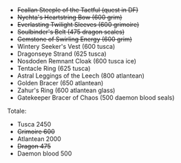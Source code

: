 + ~~Feallan Steeple of the Tactful (quest in DF)~~
+ ~~Nychta's Heartstring Bow (600 grim)~~
+ ~~Everlasting Twilight Sleeves (600 grimoire)~~
+ ~~Soulbinder's Belt (475 dragon scales)~~
+ ~~Gemstone of Swirling Energy (600 grim)~~
+ Wintery Seeker's Vest (600 tusca)
+ Dragonseye Strand (625 tusca)
+ Nosdoden Remnant Cloak (600 tusca ice)
+ Tentacle Ring (625 tusca)
+ Astral Leggings of the Leech (800 atlantean)
+ Golden Bracer (650 atlantean)
+ Zahur's Ring (600 atlantean glass)
+ Gatekeeper Bracer of Chaos (500 daemon blood seals)

Totale:
+ Tusca 2450
+ ~~Grimoire 600~~
+ Atlantean 2000
+ ~~Dragon 475~~
+ Daemon blood 500

